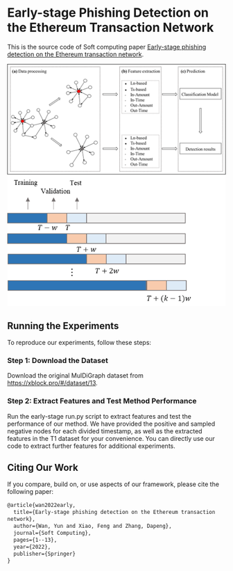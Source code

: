 # Early-stage Phishing Detection on the Ethereum Transaction Network

This is the source code of Soft computing paper [Early-stage phishing detection on the Ethereum transaction network](https://link.springer.com/article/10.1007/s00500-022-07661-0).

![The proposed framework](https://github.com/totoroyun/early-stage-phishing/blob/main/framework.png)
![Time series splitting](https://github.com/totoroyun/early-stage-phishing/blob/main/split.png)

## Running the Experiments

To reproduce our experiments, follow these steps:

### Step 1: Download the Dataset

Download the original MulDiGraph dataset from https://xblock.pro/#/dataset/13.

### Step 2: Extract Features and Test Method Performance

Run the early-stage run.py script to extract features and test the performance of our method. We have provided the positive and sampled negative nodes for each divided timestamp, as well as the extracted features in the T1 dataset for your convenience. You can directly use our code to extract further features for additional experiments.

## Citing Our Work

If you compare, build on, or use aspects of our framework, please cite the following paper:
```
@article{wan2022early, 
  title={Early-stage phishing detection on the Ethereum transaction network}, 
  author={Wan, Yun and Xiao, Feng and Zhang, Dapeng}, 
  journal={Soft Computing}, 
  pages={1--13}, 
  year={2022}, 
  publisher={Springer} 
}
```
